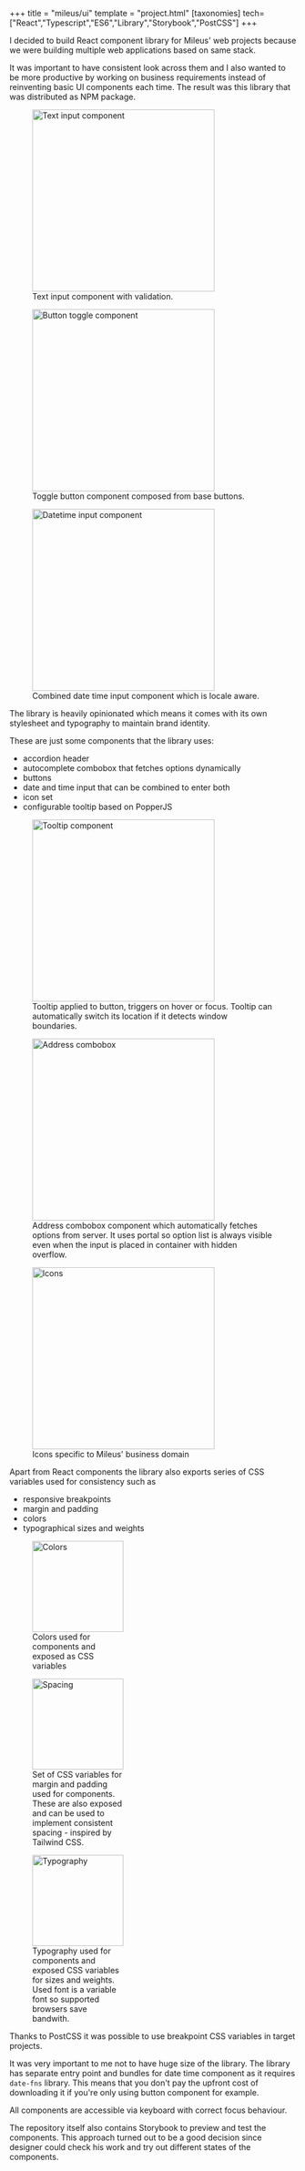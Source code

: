 +++
title = "mileus/ui"
template = "project.html"
[taxonomies]
tech=["React","Typescript","ES6","Library","Storybook","PostCSS"]
+++

I decided to build React component library for Mileus' web projects because we were building multiple web applications based on same stack.

It was important to have consistent look across them and I also wanted to be more productive by working on business requirements instead of reinventing basic UI components each time. The result was this library that was distributed as NPM package.

<div class="centered">
  <figure>
    <a href="/image/mileus-ui-input.webp" target="_blank">
      <picture>
        <source srcset="/image/mileus-ui-input.webp" type="image/webp">
        <source srcset="/image/mileus-ui-input.gif" type="image/gif">
        <img
          src="/image/mileus-ui-input.gif"
          style="width: 320px; height: auto"
          loading="lazy"
          alt="Text input component"
        />
      </picture>
    </a>
    <figcaption>
      Text input component with validation.
    </figcaption>
  </figure>
</div>

<div class="centered">
  <figure>
    <a href="/image/mileus-ui-toggle.webp" target="_blank">
      <picture>
        <source srcset="/image/mileus-ui-toggle.webp" type="image/webp">
        <source srcset="/image/mileus-ui-toggle.gif" type="image/gif">
        <img
          src="/image/mileus-ui-toggle.gif"
          style="width: 320px; height: auto"
          loading="lazy"
          alt="Button toggle component"
        />
      </picture>
    </a>
    <figcaption>
      Toggle button component composed from base buttons.
    </figcaption>
  </figure>
</div>

<div class="centered">
  <figure>
    <a href="/image/mileus-ui-datetime.webp" target="_blank">
      <picture>
        <source srcset="/image/mileus-ui-datetime.webp" type="image/webp">
        <source srcset="/image/mileus-ui-datetime.gif" type="image/gif">
        <img
          src="/image/mileus-ui-datetime.gif"
          style="width: 320px; height: auto"
          loading="lazy"
          alt="Datetime input component"
        />
      </picture>
    </a>
    <figcaption>
      Combined date time input component which is locale aware.
    </figcaption>
  </figure>
</div>

The library is heavily opinionated which means it comes with its own stylesheet and typography to maintain brand identity.

These are just some components that the library uses:

* accordion header
* autocomplete combobox that fetches options dynamically
* buttons
* date and time input that can be combined to enter both
* icon set
* configurable tooltip based on PopperJS

<div class="centered">
  <figure>
    <a href="/image/mileus-ui-tooltip.webp" target="_blank">
      <picture>
        <source srcset="/image/mileus-ui-tooltip.webp" type="image/webp">
        <source srcset="/image/mileus-ui-tooltip.gif" type="image/gif">
        <img
          src="/image/mileus-ui-tooltip.gif"
          style="width: 320px; height: auto"
          loading="lazy"
          alt="Tooltip component"
        />
      </picture>
    </a>
    <figcaption>
      Tooltip applied to button, triggers on hover or focus. Tooltip can automatically switch its location if it detects window boundaries.
    </figcaption>
  </figure>
</div>

<div class="centered">
  <figure>
    <a href="/image/mileus-ui-combobox.webp" target="_blank">
      <picture>
        <source srcset="/image/mileus-ui-combobox.webp" type="image/webp">
        <source srcset="/image/mileus-ui-combobox.gif" type="image/gif">
        <img
          src="/image/mileus-ui-combobox.gif"
          style="width: 320px; height: auto"
          loading="lazy"
          alt="Address combobox"
        />
      </picture>
    </a>
    <figcaption>
      Address combobox component which automatically fetches options from server. It uses portal so option list is always visible even when the input is placed in container with hidden overflow.
    </figcaption>
  </figure>
</div>

<div class="centered">
  <figure>
    <a href="/image/mileus-ui-icons.webp" target="_blank">
      <picture>
        <source srcset="/image/mileus-ui-icons.webp" type="image/webp">
        <source srcset="/image/mileus-ui-icons.gif" type="image/gif">
        <img
          src="/image/mileus-ui-icons.gif"
          style="width: 320px; height: auto"
          loading="lazy"
          alt="Icons"
        />
      </picture>
    </a>
    <figcaption>
      Icons specific to Mileus' business domain
    </figcaption>
  </figure>
</div>

Apart from React components the library also exports series of CSS variables used for consistency such as

* responsive breakpoints
* margin and padding
* colors
* typographical sizes and weights

<div class='row--centered'>
  <figure style="width: 160px">
    <a href="/image/mileus-ui-colors.webp" target="_blank">
      <picture>
        <source srcset="/image/mileus-ui-colors.webp" type="image/webp">
        <source srcset="/image/mileus-ui-colors.png" type="image/png">
        <img
          src="/image/mileus-ui-colors.png"
          style="width: 160px; height: auto"
          loading="lazy"
          alt="Colors"
        />
      </picture>
    </a>
    <figcaption>
      Colors used for components and exposed as CSS variables
    </figcaption>
  </figure>

  <figure style="width: 160px">
    <a href="/image/mileus-ui-spacing.webp" target="_blank">
      <picture>
        <source srcset="/image/mileus-ui-spacing.webp" type="image/webp">
        <source srcset="/image/mileus-ui-spacing.png" type="image/png">
        <img
          src="/image/mileus-ui-spacing.png"
          style="width: 160px; height: auto"
          loading="lazy"
          alt="Spacing"
        />
      </picture>
    </a>
    <figcaption>
      Set of CSS variables for margin and padding used for components. These are also exposed and can be used to implement consistent spacing - inspired by Tailwind CSS.
    </figcaption>
  </figure>

  <figure style="width: 160px">
    <a href="/image/mileus-ui-typography.webp" target="_blank">
      <picture>
        <source srcset="/image/mileus-ui-typography.webp" type="image/webp">
        <source srcset="/image/mileus-ui-typography.png" type="image/png">
        <img
          src="/image/mileus-ui-typography.png"
          style="width: 160px; height: auto"
          loading="lazy"
          alt="Typography"
        />
      </picture>
    </a>
    <figcaption>
      Typography used for components and exposed CSS variables for sizes and weights. Used font is a variable font so supported browsers save bandwith.
    </figcaption>
  </figure>
</div>

Thanks to PostCSS it was possible to use breakpoint CSS variables in target projects.

It was very important to me not to have huge size of the library. The library has separate entry point and bundles for date time component as it requires `date-fns` library. This means that you don't pay the upfront cost of downloading it if you're only using button component for example.

All components are accessible via keyboard with correct focus behaviour.

The repository itself also contains Storybook to preview and test the components. This approach turned out to be a good decision since designer could check his work and try out different states of the components.
